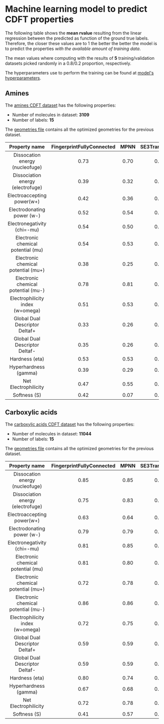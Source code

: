 # Machine learning model to predict CDFT properties

The following table shows the **mean rvalue** resulting from the linear regression
between the predicted as function of the ground true labels. Therefore, the closer
these values are to 1 the better the better the model is to predict the properties *with
the available amount of training data*.

The mean values where computing with the results of **5** training/validation datasets picked randomly
in a 0.8/0.2 proportion, respectively.

The hyperparameters use to perform the training can be found at [model's hyperparameters](Training_hyperparameters.md).


## Amines
The [amines CDFT dataset](https://github.com/nlesc-nano/swan/blob/main/data/Amines/CDFT/all_amines.csv) has the following properties:
* Number of molecules in dataset: **3109**
* Number of labels: **15**

The [geometries file](https://github.com/nlesc-nano/swan/blob/main/data/Amines/CDFT/all_amines.csv) contains all the optimized geometries for the previous dataset.


|          Property name             | FingerprintFullyConnected | MPNN | SE3Transformer|
|:----------------------------------:|:-------------------------:|:----:|:-------------:|
| Dissocation energy (nucleofuge)    | 0.73   | 0.70   | 0.78 |
| Dissociation energy (electrofuge)  | 0.39	  | 0.32   | 0.39 |
| Electroaccepting power(w+)         | 0.42	  | 0.36   | 0.55 |
| Electrodonating power (w-)         | 0.52	  | 0.54   | 0.66 |
| Electronegativity (chi=-mu)        | 0.54	  | 0.50   | 0.61 |
| Electronic chemical potential (mu) | 0.54	  | 0.53   | 0.59 |
| Electronic chemical potential (mu+)| 0.38	  | 0.25   | 0.34 |
| Electronic chemical potential (mu-)| 0.78	  | 0.81   | 0.85 |
| Electrophilicity index (w=omega)   | 0.51	  | 0.53   | 0.62 |
| Global Dual Descriptor Deltaf+     | 0.33	  | 0.26   | 0.35 |
| Global Dual Descriptor Deltaf-     | 0.35	  | 0.26   | 0.36 |
| Hardness (eta)                     | 0.53	  | 0.53   | 0.56 |
| Hyperhardness (gamma)              | 0.39	  | 0.29   | 0.41 |
| Net Electrophilicity               | 0.47	  | 0.55   | 0.62 |
| Softness (S)                       | 0.42	  | 0.07   | 0.20 |



## Carboxylic acids
The [carboxylic acids CDFT dataset](https://github.com/nlesc-nano/swan/blob/main/data/Carboxylic_acids/CDFT/all_carboxylics.csv) has the following properties:
* Number of molecules in dataset: **11044**
* Number of labels: **15**

The [geometries file](https://github.com/nlesc-nano/swan/blob/main/data/Carboxylic_acids/CDFT/all_geometries_carboxylics.json) contains all the optimized geometries for the previous dataset.


|          Property name             | FingerprintFullyConnected | MPNN | SE3Transformer|
|:----------------------------------:|:-------------------------:|:----:|:-------------:|
| Dissocation energy (nucleofuge)    | 0.85   | 0.85 |  0.87 |
| Dissociation energy (electrofuge)  | 0.75   | 0.83 | 	0.83 |
| Electroaccepting power(w+)         | 0.63	  | 0.64 | 	0.66 |
| Electrodonating power (w-)         | 0.79	  | 0.79 | 	0.84 |
| Electronegativity (chi=-mu)        | 0.81	  | 0.85 | 	0.88 |
| Electronic chemical potential (mu) | 0.81	  | 0.80 | 	0.88 |
| Electronic chemical potential (mu+)| 0.72	  | 0.78 | 	0.77 |
| Electronic chemical potential (mu-)| 0.86	  | 0.86 | 	0.91 |
| Electrophilicity index (w=omega)   | 0.72	  | 0.75 | 	0.79 |
| Global Dual Descriptor Deltaf+     | 0.59	  | 0.59 | 	0.61 |
| Global Dual Descriptor Deltaf-     | 0.59	  | 0.59 | 	0.60 |
| Hardness (eta)                     | 0.80	  | 0.74 | 	0.83 |
| Hyperhardness (gamma)              | 0.67	  | 0.68 | 	0.70 |
| Net Electrophilicity               | 0.72	  | 0.78 | 	0.80 |
| Softness (S)                       | 0.41	  | 0.57 | 	0.44 |

